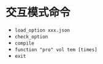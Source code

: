 # 交互模式命令

- `load_option xxx.json`
- `check_option`
- `compile`
- `function "pro" vol tem [times]` 
- `exit`